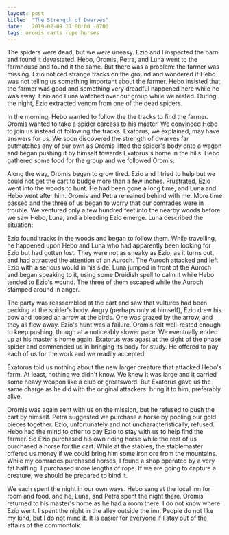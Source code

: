 ```yaml
---
layout: post
title:  "The Strength of Dwarves"
date:   2019-02-09 17:00:00 -0700
tags: oromis carts rope horses
---
```


The spiders were dead, but we were uneasy. Ezio and I inspected the barn and found it devastated. Hebo, Oromis, Petra, and Luna went to the farmhouse and found it the same. But there was a problem: the farmer was missing. Ezio noticed strange tracks on the ground and wondered if Hebo was not telling us something important about the farmer. Hebo insisted that the farmer was good and something very dreadful happened here while he was away. Ezio and Luna watched over our group while we rested. During the night, Ezio extracted venom from one of the dead spiders. 

In the morning, Hebo wanted to follow the the tracks to find the farmer. Oromis wanted to take a spider carcass to his master. We convinced Hebo to join us instead of following the tracks. Exatorus, we explained, may have answers for us. We soon discovered the strength of dwarves far outmatches any of our own as Oromis lifted the spider's body onto a wagon and began pushing it by himself towards Exatorus's home in the hills. Hebo gathered some food for the group and we followed Oromis.

Along the way, Oromis began to grow tired. Ezio and I tried to help but we could not get the cart to budge more than a few inches. Frustrated, Ezio went into the woods to hunt. He had been gone a long time, and Luna and Hebo went after him. Oromis and Petra remained behind with me. More time passed and the three of us began to worry that our comrades were in trouble. We ventured only a few hundred feet into the nearby woods before we saw Hebo, Luna, and a bleeding Ezio emerge. Luna described the situation:

Ezio found tracks in the woods and began to follow them. While travelling, he happened upon Hebo and Luna who had apparently been looking for Ezio but had gotten lost. They were not as sneaky as Ezio, as it turns out, and had attracted the attention of an Auroch. The Auroch attacked and left Ezio with a serious would in his side. Luna jumped in front of the Auroch and began speaking to it, using some Druidish spell to calm it while Hebo tended to Ezio's wound. The three of them escaped while the Auroch stamped around in anger.

The party was reassembled at the cart and saw that vultures had been pecking at the spider's body. Angry (perhaps only at himself), Ezio drew his bow and loosed an arrow at the birds. One was grazed by the arrow, and they all flew away. Ezio's hunt was a failure. Oromis felt well-rested enough to keep pushing, though at a noticeably slower pace. We eventually ended up at his master's home again. Exatorus was agast at the sight of the phase spider and commended us in bringing its body for study. He offered to pay each of us for the work and we readily accepted.

Exatorus told us nothing about the new larger creature that attacked Hebo's farm. At least, nothing we didn't know. We knew it was large and it carried some heavy weapon like a club or greatsword. But Exatorus gave us the same charge as he did with the original attackers: bring it to him, preferably alive.

Oromis was again sent with us on the mission, but he refused to push the cart by himself. Petra suggested we purchase a horse by pooling our gold pieces together. Ezio, unfortunately and not uncharacteristically, refused. Hebo had the mind to offer to pay Ezio to stay with us to help find the farmer. So Ezio purchased his own riding horse while the rest of us purchased a horse for the cart. While at the stables, the stablemaster offered us money if we could bring him some iron ore from the mountains. While my comrades purchased horses, I found a shop operated by a very fat halfling. I purchased more lengths of rope. If we are going to capture a creature, we should be prepared to bind it.

We each spent the night in our own ways. Hebo sang at the local inn for room and food, and he, Luna, and Petra spent the night there. Oromis returned to his master's home as he had a room there. I do not know where Ezio went. I spent the night in the alley outside the inn. People do not like my kind, but I do not mind it. It is easier for everyone if I stay out of the affairs of the commonfolk.